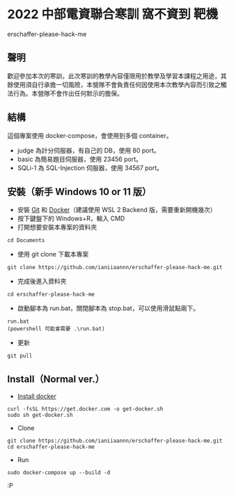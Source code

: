 # 2022 中部電資聯合寒訓 窩不資到 靶機

erschaffer-please-hack-me

## 聲明

歡迎參加本次的寒訓，此次寒訓的教學內容僅限用於教學及學習本課程之用途，其餘使用須自行承擔一切風險，本營隊不會負責任何因使用本次教學內容而引致之觸法行為。本營隊不會作出任何默示的擔保。

## 結構

這個專案使用 docker-compose，會使用到多個 container。

* judge 為計分伺服器，有自己的 DB，使用 80 port。
* basic 為簡易題目伺服器，使用 23456 port。
* SQLi-1 為 SQL-Injection 伺服器，使用 34567 port。

## 安裝（新手 Windows 10 or 11 版）

* 安裝 [Git](https://git-scm.com/downloads) 和 [Docker](https://docs.docker.com/desktop/windows/install/)（建議使用 WSL 2 Backend 版，需要重新開機幾次）
* 按下鍵盤下的 Windows+R，輸入 CMD
* 打開想要安裝本專案的資料夾
```Shell
cd Documents
```
* 使用 git clone 下載本專案
```Shell
git clone https://github.com/ianiiaannn/erschaffer-please-hack-me.git
```
* 完成後進入資料夾
```Shell
cd erschaffer-please-hack-me
```
* 啟動腳本為 run.bat，關閉腳本為 stop.bat，可以使用滑鼠點兩下。
```Shell
run.bat
(powershell 可能會需要 .\run.bat)
```
* 更新
```Shell
git pull
```

## Install（Normal ver.）

* [Install docker](https://docs.docker.com/engine/install/ubuntu/)
```Shell
curl -fsSL https://get.docker.com -o get-docker.sh
sudo sh get-docker.sh
```
* Clone
```Shell
git clone https://github.com/ianiiaannn/erschaffer-please-hack-me.git
cd erschaffer-please-hack-me
```
* Run
```Shell
sudo docker-compose up --build -d
```
:P
